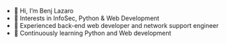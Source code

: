 - 👋 Hi, I’m Benj Lazaro
- 👀 Interests in InfoSec, Python & Web Development
- 🌱 Experienced back-end web developer and network support engineer
- 💞️ Continuously learning Python and Web development
<!--- - 📫 How to reach me: <a href="mailto: benjie.work@gmail.com">Email</a> or Twitter <a href="https://twitter.com/benj_lazaro">@benj_lazaro</a> --->

<!---
benj-lazaro/benj-lazaro is a ✨ special ✨ repository because its `README.md` (this file) appears on your GitHub profile.
You can click the Preview link to take a look at your changes.
--->
